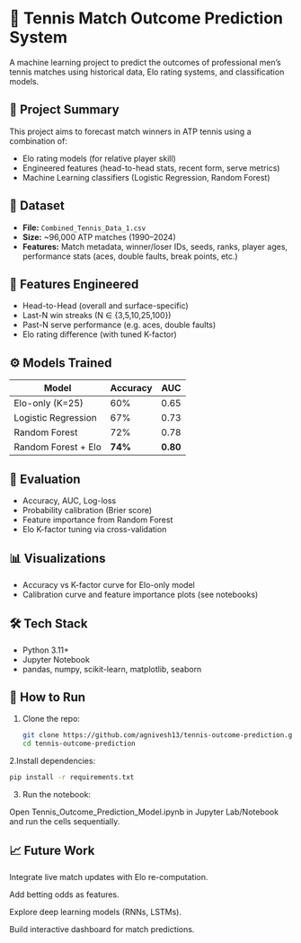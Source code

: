 # 🎾 Tennis Match Outcome Prediction System

A machine learning project to predict the outcomes of professional men’s tennis matches using historical data, Elo rating systems, and classification models.

## 📌 Project Summary

This project aims to forecast match winners in ATP tennis using a combination of:
- Elo rating models (for relative player skill)
- Engineered features (head-to-head stats, recent form, serve metrics)
- Machine Learning classifiers (Logistic Regression, Random Forest)

## 📂 Dataset

- **File:** `Combined_Tennis_Data_1.csv`
- **Size:** ~96,000 ATP matches (1990–2024)
- **Features:** Match metadata, winner/loser IDs, seeds, ranks, player ages, performance stats (aces, double faults, break points, etc.)

## 🔧 Features Engineered

- Head-to-Head (overall and surface-specific)
- Last-N win streaks (N ∈ {3,5,10,25,100})
- Past-N serve performance (e.g. aces, double faults)
- Elo rating difference (with tuned K-factor)

## ⚙️ Models Trained

| Model                  | Accuracy | AUC  |
|------------------------|----------|------|
| Elo-only (K=25)        | 60%      | 0.65 |
| Logistic Regression    | 67%      | 0.73 |
| Random Forest          | 72%      | 0.78 |
| Random Forest + Elo    | **74%**  | **0.80** |

## 🧪 Evaluation

- Accuracy, AUC, Log-loss
- Probability calibration (Brier score)
- Feature importance from Random Forest
- Elo K-factor tuning via cross-validation

## 📊 Visualizations

- Accuracy vs K-factor curve for Elo-only model
- Calibration curve and feature importance plots (see notebooks)

## 🛠️ Tech Stack

- Python 3.11+
- Jupyter Notebook
- pandas, numpy, scikit-learn, matplotlib, seaborn

## 🚀 How to Run

1. Clone the repo:
   ```bash
   git clone https://github.com/agnivesh13/tennis-outcome-prediction.git
   cd tennis-outcome-prediction

2.Install dependencies:

```bash
pip install -r requirements.txt
```
3. Run the notebook:

Open Tennis_Outcome_Prediction_Model.ipynb in Jupyter Lab/Notebook and run the cells sequentially.

## 📈 Future Work

Integrate live match updates with Elo re-computation.

Add betting odds as features.

Explore deep learning models (RNNs, LSTMs).

Build interactive dashboard for match predictions.
